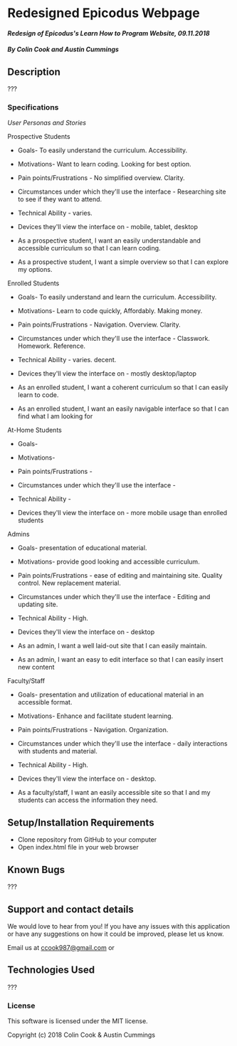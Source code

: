 # **Redesigned Epicodus Webpage**

#### _Redesign of Epicodus's Learn How to Program Website, 09.11.2018_

##### By Colin Cook and Austin Cummings

## Description

???

### Specifications

_User Personas and Stories_

Prospective Students

* Goals- To easily understand the curriculum. Accessibility.

* Motivations- Want to learn coding. Looking for best option.

* Pain points/Frustrations - No simplified overview. Clarity.

* Circumstances under which they'll use the interface - Researching site to see if they want to attend.

* Technical Ability - varies.

* Devices they'll view the interface on - mobile, tablet, desktop

* As a prospective student, I want an easily understandable and accessible curriculum so that I can learn coding.

* As a prospective student, I want a simple overview so that I can explore my options.


Enrolled Students

* Goals- To easily understand and learn the curriculum. Accessibility.

* Motivations- Learn to code quickly, Affordably. Making money.

* Pain points/Frustrations - Navigation. Overview. Clarity.

* Circumstances under which they'll use the interface - Classwork. Homework. Reference.

* Technical Ability - varies. decent.

* Devices they'll view the interface on - mostly desktop/laptop

* As an enrolled student, I want a coherent curriculum so that I can easily learn to code.

* As an enrolled student, I want an easily navigable interface so that I can find what I am looking for


At-Home Students

* Goals-

* Motivations-

* Pain points/Frustrations -

* Circumstances under which they'll use the interface -

* Technical Ability -

* Devices they'll view the interface on - more mobile usage than enrolled students


Admins

* Goals- presentation of educational material.

* Motivations- provide good looking and accessible curriculum.

* Pain points/Frustrations - ease of editing and maintaining site. Quality control. New replacement material.

* Circumstances under which they'll use the interface - Editing and updating site.

* Technical Ability - High.

* Devices they'll view the interface on - desktop

* As an admin, I want a well laid-out site that I can easily maintain.

* As an admin, I want an easy to edit interface so that I can easily insert new content

Faculty/Staff

* Goals- presentation and utilization of educational material in an accessible format.

* Motivations- Enhance and facilitate student learning.

* Pain points/Frustrations - Navigation. Organization.

* Circumstances under which they'll use the interface - daily interactions with students and material.

* Technical Ability - High.

* Devices they'll view the interface on - desktop.

* As a faculty/staff, I want an easily accessible site so that I and my students can access the information they need.


## Setup/Installation Requirements

* Clone repository from GitHub to your computer
* Open index.html file in your web browser

## Known Bugs

???

## Support and contact details

We would love to hear from you! If you have any issues with this application or have any suggestions on how it could be improved, please let us know.

Email us at [ccook987@gmail.com](mailto:ccook987@gmail.com) or []()

## Technologies Used

???

### License

This software is licensed under the MIT license.

Copyright (c) 2018 Colin Cook & Austin Cummings
